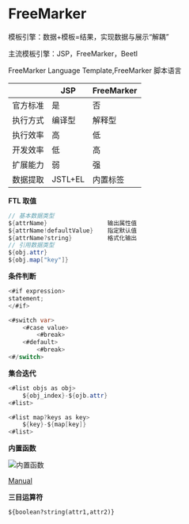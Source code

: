 # FreeMarker

模板引擎：数据+模板=结果，实现数据与展示“解耦”

主流模板引擎：JSP，FreeMarker，Beetl

FreeMarker Language Template,FreeMarker 脚本语言

|          | JSP     | FreeMarker |
| -------- | ------- | ---------- |
| 官方标准 | 是      | 否         |
| 执行方式 | 编译型  | 解释型     |
| 执行效率 | 高      | 低         |
| 开发效率 | 低      | 高         |
| 扩展能力 | 弱      | 强         |
| 数据提取 | JSTL+EL | 内置标签   |

**FTL 取值**

```java
// 基本数据类型
${attrName}                 输出属性值
${attrName!defaultValue}    指定默认值
${attrName?string}          格式化输出
// 引用数据类型
${obj.attr}
${obj.map["key"]}
```

**条件判断**

```java
<#if expression>
statement;
</#if>

<#switch var>
    <#case value>
        <#break>
    <#default>
        <#break>
<#/switch>
```

**集合迭代**

```java
<#list objs as obj>
    ${obj_index}-${ojb.attr}
<#list>

<#list map?keys as key>
    ${key}-${map[key]}
<#list>
```

**内置函数**

![内置函数](../../resources/images/javaweb/freemarker-funs.png)

[Manual](http://www.kerneler.com/freemarker2.3.23/index.html)

**三目运算符**

`${boolean?string(attr1,attr2)}`